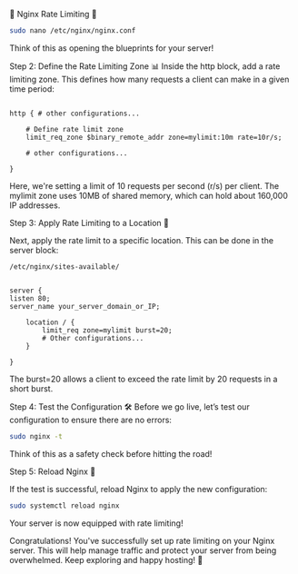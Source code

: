 🎉 Nginx Rate Limiting 🎉

```bash
sudo nano /etc/nginx/nginx.conf
```

Think of this as opening the blueprints for your server!

Step 2: Define the Rate Limiting Zone 📊
Inside the http block, add a rate limiting zone. This defines how many requests a client can make in a given time period:

```nginx

http { # other configurations...

    # Define rate limit zone
    limit_req_zone $binary_remote_addr zone=mylimit:10m rate=10r/s;

    # other configurations...

}
```

Here, we're setting a limit of 10 requests per second (r/s) per client. The mylimit zone uses 10MB of shared memory, which can hold about 160,000 IP addresses.

Step 3: Apply Rate Limiting to a Location 🚦

Next, apply the rate limit to a specific location. This can be done in the server block:

`/etc/nginx/sites-available/`

```nginx

server {
listen 80;
server_name your_server_domain_or_IP;

    location / {
        limit_req zone=mylimit burst=20;
        # Other configurations...
    }

}
```

The burst=20 allows a client to exceed the rate limit by 20 requests in a short burst.

Step 4: Test the Configuration 🛠️
Before we go live, let’s test our configuration to ensure there are no errors:

```bash
sudo nginx -t
```

Think of this as a safety check before hitting the road!

Step 5: Reload Nginx 🔄

If the test is successful, reload Nginx to apply the new configuration:

```bash
sudo systemctl reload nginx
```

Your server is now equipped with rate limiting!

Congratulations! You've successfully set up rate limiting on your Nginx server. This will help manage traffic and protect your server from being overwhelmed. Keep exploring and happy hosting! 🥳
